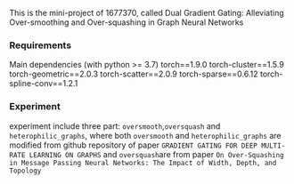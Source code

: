 This is the mini-project of 1677370, called Dual Gradient Gating: Alleviating Over-smoothing and Over-squashing in Graph Neural Networks

### Requirements
Main dependencies (with python >= 3.7)
torch==1.9.0
torch-cluster==1.5.9
torch-geometric==2.0.3
torch-scatter==2.0.9
torch-sparse==0.6.12
torch-spline-conv==1.2.1

### Experiment
experiment include three part: `oversmooth`,`oversquash` and `heterophilic_graphs`, where both `oversmooth` and `heterophilic_graphs` are modified from github repository of paper `GRADIENT GATING FOR DEEP MULTI-RATE LEARNING ON GRAPHS` and `oversquash`are from paper `On Over-Squashing in Message Passing Neural Networks: The Impact of Width, Depth, and Topology`